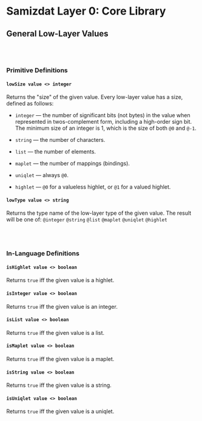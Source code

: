 Samizdat Layer 0: Core Library
==============================

General Low-Layer Values
------------------------

<br><br>
### Primitive Definitions

#### `lowSize value <> integer`

Returns the "size" of the given value. Every low-layer value has
a size, defined as follows:

* `integer` &mdash; the number of significant bits (not bytes) in
  the value when represented in twos-complement form, including a
  high-order sign bit. The minimum size of an integer is 1, which
  is the size of both `@0` and `@-1`.

* `string` &mdash; the number of characters.

* `list` &mdash; the number of elements.

* `maplet` &mdash; the number of mappings (bindings).

* `uniqlet` &mdash; always `@0`.

* `highlet` &mdash; `@0` for a valueless highlet, or `@1` for a
  valued highlet.

#### `lowType value <> string`

Returns the type name of the low-layer type of the given value. The
result will be one of: `@integer` `@string` `@list` `@maplet`
`@uniqlet` `@highlet`


<br><br>
### In-Language Definitions

#### `isHighlet value <> boolean`

Returns `true` iff the given value is a highlet.

#### `isInteger value <> boolean`

Returns `true` iff the given value is an integer.

#### `isList value <> boolean`

Returns `true` iff the given value is a list.

#### `isMaplet value <> boolean`

Returns `true` iff the given value is a maplet.

#### `isString value <> boolean`

Returns `true` iff the given value is a string.

#### `isUniqlet value <> boolean`

Returns `true` iff the given value is a uniqlet.

